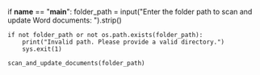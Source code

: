if __name__ == "__main__":
    folder_path = input("Enter the folder path to scan and update Word documents: ").strip()

    if not folder_path or not os.path.exists(folder_path):
        print("Invalid path. Please provide a valid directory.")
        sys.exit(1)

    scan_and_update_documents(folder_path)